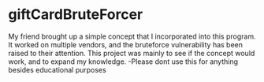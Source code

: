 # giftCardBruteForcer
My friend brought up a simple concept that I incorporated into this program. It worked on multiple vendors, and the bruteforce vulnerability has been raised to their attention. This project was mainly to see if the concept would work, and to expand my knowledge.
-Please dont use this for anything besides educational purposes

